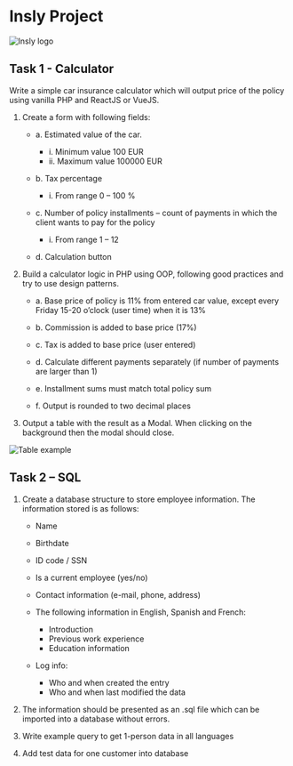 # Insly Project

![Insly logo](https://i.imgur.com/0178v4J.png)

## Task 1 - Calculator

Write a simple car insurance calculator which will output price of the policy using vanilla PHP and ReactJS or VueJS.

1. Create a form with following fields:

   - a. Estimated value of the car.

     - i. Minimum value 100 EUR
     - ii. Maximum value 100000 EUR

   - b. Tax percentage

     - i. From range 0 – 100 %

   - c. Number of policy installments – count of payments in which the client wants to pay for the policy

     - i. From range 1 – 12

   - d. Calculation button

2. Build a calculator logic in PHP using OOP, following good practices and try to use design patterns.

   - a. Base price of policy is 11% from entered car value, except every Friday 15-20 o’clock (user time) when it is 13%

   - b. Commission is added to base price (17%)

   - c. Tax is added to base price (user entered)

   - d. Calculate different payments separately (if number of payments are larger than 1)

   - e. Installment sums must match total policy sum

   - f. Output is rounded to two decimal places

3. Output a table with the result as a Modal. When clicking on the background then the modal should close.

![Table example](https://i.imgur.com/yfwXd5y.png)

## Task 2 – SQL

1. Create a database structure to store employee information. The information stored is as follows:

   - Name
   - Birthdate
   - ID code / SSN
   - Is a current employee (yes/no)
   - Contact information (e-mail, phone, address)

   - The following information in English, Spanish and French:
     - Introduction
     - Previous work experience
     - Education information

   - Log info:
     - Who and when created the entry
     - Who and when last modified the data

2. The information should be presented as an .sql file which can be imported into a database without errors.
3. Write example query to get 1-person data in all languages
4. Add test data for one customer into database

